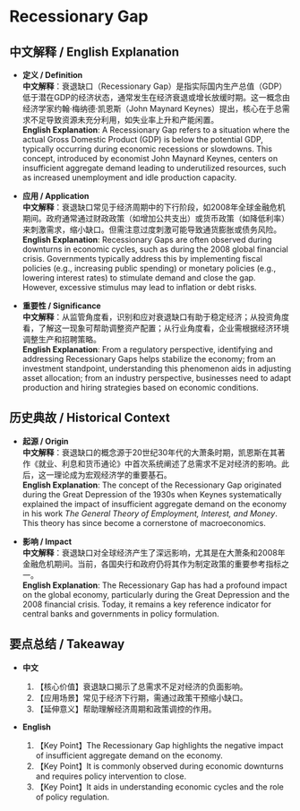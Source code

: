 # Recessionary Gap

## 中文解释 / English Explanation

* **定义 / Definition**  
  **中文解释**：衰退缺口（Recessionary Gap）是指实际国内生产总值（GDP）低于潜在GDP的经济状态，通常发生在经济衰退或增长放缓时期。这一概念由经济学家约翰·梅纳德·凯恩斯（John Maynard Keynes）提出，核心在于总需求不足导致资源未充分利用，如失业率上升和产能闲置。  
  **English Explanation**: A Recessionary Gap refers to a situation where the actual Gross Domestic Product (GDP) is below the potential GDP, typically occurring during economic recessions or slowdowns. This concept, introduced by economist John Maynard Keynes, centers on insufficient aggregate demand leading to underutilized resources, such as increased unemployment and idle production capacity.

* **应用 / Application**  
  **中文解释**：衰退缺口常见于经济周期中的下行阶段，如2008年全球金融危机期间。政府通常通过财政政策（如增加公共支出）或货币政策（如降低利率）来刺激需求，缩小缺口。但需注意过度刺激可能导致通货膨胀或债务风险。  
  **English Explanation**: Recessionary Gaps are often observed during downturns in economic cycles, such as during the 2008 global financial crisis. Governments typically address this by implementing fiscal policies (e.g., increasing public spending) or monetary policies (e.g., lowering interest rates) to stimulate demand and close the gap. However, excessive stimulus may lead to inflation or debt risks.

* **重要性 / Significance**  
  **中文解释**：从监管角度看，识别和应对衰退缺口有助于稳定经济；从投资角度看，了解这一现象可帮助调整资产配置；从行业角度看，企业需根据经济环境调整生产和招聘策略。  
  **English Explanation**: From a regulatory perspective, identifying and addressing Recessionary Gaps helps stabilize the economy; from an investment standpoint, understanding this phenomenon aids in adjusting asset allocation; from an industry perspective, businesses need to adapt production and hiring strategies based on economic conditions.

## 历史典故 / Historical Context

* **起源 / Origin**  
  **中文解释**：衰退缺口的概念源于20世纪30年代的大萧条时期，凯恩斯在其著作《就业、利息和货币通论》中首次系统阐述了总需求不足对经济的影响。此后，这一理论成为宏观经济学的重要基石。  
  **English Explanation**: The concept of the Recessionary Gap originated during the Great Depression of the 1930s when Keynes systematically explained the impact of insufficient aggregate demand on the economy in his work *The General Theory of Employment, Interest, and Money*. This theory has since become a cornerstone of macroeconomics.

* **影响 / Impact**  
  **中文解释**：衰退缺口对全球经济产生了深远影响，尤其是在大萧条和2008年金融危机期间。当前，各国央行和政府仍将其作为制定政策的重要参考指标之一。  
  **English Explanation**: The Recessionary Gap has had a profound impact on the global economy, particularly during the Great Depression and the 2008 financial crisis. Today, it remains a key reference indicator for central banks and governments in policy formulation.

## 要点总结 / Takeaway

* **中文**  
  1. 【核心价值】衰退缺口揭示了总需求不足对经济的负面影响。
  2. 【应用场景】常见于经济下行期，需通过政策干预缩小缺口。
  3. 【延伸意义】帮助理解经济周期和政策调控的作用。

* **English**  
  1. 【Key Point】The Recessionary Gap highlights the negative impact of insufficient aggregate demand on the economy.
  2. 【Key Point】It is commonly observed during economic downturns and requires policy intervention to close.
  3. 【Key Point】It aids in understanding economic cycles and the role of policy regulation.